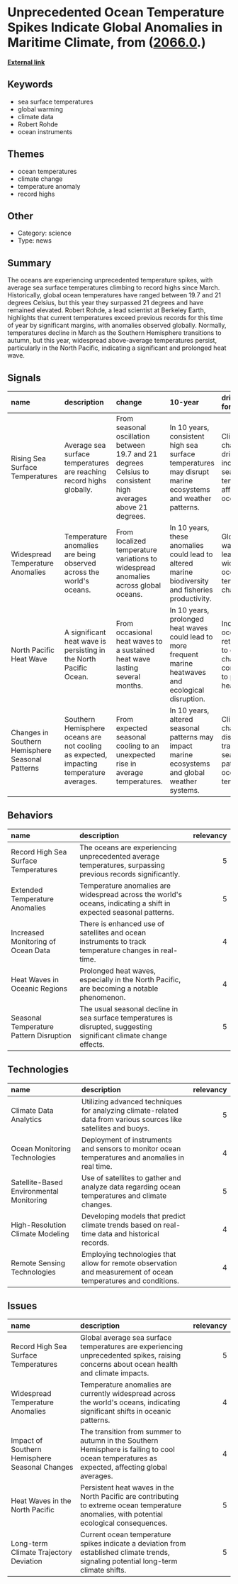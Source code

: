 # __Unprecedented Ocean Temperature Spikes Indicate Global Anomalies in Maritime Climate__, from ([2066.0](https://kghosh.substack.com/p/2066.0).)

__[External link](https://www.wired.com/story/an-ominous-heating-event-is-unfolding-in-the-oceans/)__



## Keywords

* sea surface temperatures
* global warming
* climate data
* Robert Rohde
* ocean instruments

## Themes

* ocean temperatures
* climate change
* temperature anomaly
* record highs

## Other

* Category: science
* Type: news

## Summary

The oceans are experiencing unprecedented temperature spikes, with average sea surface temperatures climbing to record highs since March. Historically, global ocean temperatures have ranged between 19.7 and 21 degrees Celsius, but this year they surpassed 21 degrees and have remained elevated. Robert Rohde, a lead scientist at Berkeley Earth, highlights that current temperatures exceed previous records for this time of year by significant margins, with anomalies observed globally. Normally, temperatures decline in March as the Southern Hemisphere transitions to autumn, but this year, widespread above-average temperatures persist, particularly in the North Pacific, indicating a significant and prolonged heat wave.

## Signals

| name                                             | description                                                                             | change                                                                                                      | 10-year                                                                                                   | driving-force                                                                                  |   relevancy |
|:-------------------------------------------------|:----------------------------------------------------------------------------------------|:------------------------------------------------------------------------------------------------------------|:----------------------------------------------------------------------------------------------------------|:-----------------------------------------------------------------------------------------------|------------:|
| Rising Sea Surface Temperatures                  | Average sea surface temperatures are reaching record highs globally.                    | From seasonal oscillation between 19.7 and 21 degrees Celsius to consistent high averages above 21 degrees. | In 10 years, consistent high sea surface temperatures may disrupt marine ecosystems and weather patterns. | Climate change is driving the increase in sea surface temperatures, affecting ocean health.    |           5 |
| Widespread Temperature Anomalies                 | Temperature anomalies are being observed across the world's oceans.                     | From localized temperature variations to widespread anomalies across global oceans.                         | In 10 years, these anomalies could lead to altered marine biodiversity and fisheries productivity.        | Global warming is leading to widespread ocean temperature changes.                             |           4 |
| North Pacific Heat Wave                          | A significant heat wave is persisting in the North Pacific Ocean.                       | From occasional heat waves to a sustained heat wave lasting several months.                                 | In 10 years, prolonged heat waves could lead to more frequent marine heatwaves and ecological disruption. | Increased ocean heat retention due to climate change is contributing to persistent heat waves. |           4 |
| Changes in Southern Hemisphere Seasonal Patterns | Southern Hemisphere oceans are not cooling as expected, impacting temperature averages. | From expected seasonal cooling to an unexpected rise in average temperatures.                               | In 10 years, altered seasonal patterns may impact marine ecosystems and global weather systems.           | Climate change is disrupting traditional seasonal patterns in ocean temperatures.              |           3 |

## Behaviors

| name                                    | description                                                                                                         |   relevancy |
|:----------------------------------------|:--------------------------------------------------------------------------------------------------------------------|------------:|
| Record High Sea Surface Temperatures    | The oceans are experiencing unprecedented average temperatures, surpassing previous records significantly.          |           5 |
| Extended Temperature Anomalies          | Temperature anomalies are widespread across the world's oceans, indicating a shift in expected seasonal patterns.   |           5 |
| Increased Monitoring of Ocean Data      | There is enhanced use of satellites and ocean instruments to track temperature changes in real-time.                |           4 |
| Heat Waves in Oceanic Regions           | Prolonged heat waves, especially in the North Pacific, are becoming a notable phenomenon.                           |           4 |
| Seasonal Temperature Pattern Disruption | The usual seasonal decline in sea surface temperatures is disrupted, suggesting significant climate change effects. |           5 |

## Technologies

| name                                     | description                                                                                                      |   relevancy |
|:-----------------------------------------|:-----------------------------------------------------------------------------------------------------------------|------------:|
| Climate Data Analytics                   | Utilizing advanced techniques for analyzing climate-related data from various sources like satellites and buoys. |           5 |
| Ocean Monitoring Technologies            | Deployment of instruments and sensors to monitor ocean temperatures and anomalies in real time.                  |           4 |
| Satellite-Based Environmental Monitoring | Use of satellites to gather and analyze data regarding ocean temperatures and climate changes.                   |           5 |
| High-Resolution Climate Modeling         | Developing models that predict climate trends based on real-time data and historical records.                    |           4 |
| Remote Sensing Technologies              | Employing technologies that allow for remote observation and measurement of ocean temperatures and conditions.   |           4 |

## Issues

| name                                           | description                                                                                                                                   |   relevancy |
|:-----------------------------------------------|:----------------------------------------------------------------------------------------------------------------------------------------------|------------:|
| Record High Sea Surface Temperatures           | Global average sea surface temperatures are experiencing unprecedented spikes, raising concerns about ocean health and climate impacts.       |           5 |
| Widespread Temperature Anomalies               | Temperature anomalies are currently widespread across the world's oceans, indicating significant shifts in oceanic patterns.                  |           4 |
| Impact of Southern Hemisphere Seasonal Changes | The transition from summer to autumn in the Southern Hemisphere is failing to cool ocean temperatures as expected, affecting global averages. |           4 |
| Heat Waves in the North Pacific                | Persistent heat waves in the North Pacific are contributing to extreme ocean temperature anomalies, with potential ecological consequences.   |           5 |
| Long-term Climate Trajectory Deviation         | Current ocean temperature spikes indicate a deviation from established climate trends, signaling potential long-term climate shifts.          |           5 |